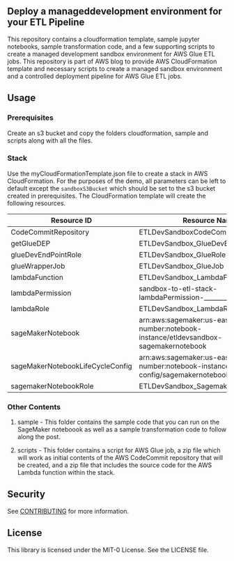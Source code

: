 ## Deploy a manageddevelopment environment for your ETL Pipeline

This repository contains a cloudformation template, sample jupyter notebooks, sample transformation code, and a few supporting scripts to create a managed development sandbox environment for AWS Glue ETL jobs. This repository is part of AWS blog to provide AWS CloudFormation template and necessary scripts to create a managed sandbox environment and a controlled deployment pipeline for AWS Glue ETL jobs. 

## Usage

### Prerequisites

Create an s3 bucket and copy the folders cloudformation, sample and scripts along with all the files. 

### Stack

Use the myCloudFormationTemplate.json file to create a stack in AWS CloudFormation. For the purposes of the demo, all parameters can be left to default except the `sandboxS3Bucket` which should be set to the s3 bucket created in prerequisites. The CloudFormation template will create the following resources. 

Resource ID |   Resource Name   |   Resource Type
----------- |   -------------   |   -------------
CodeCommitRepository    |   ETLDevSandboxCodeCommitRepository   |   AWS::CodeCommit::Repository
getGlueDEP	|   ETLDevSandbox_GlueDevEndPoint   |   AWS::Glue::DevEndpoint
glueDevEndPointRole |   ETLDevSandbox_GlueRole  |   AWS::IAM::Role
glueWrapperJob  |   ETLDevSandbox_GlueJob   |   AWS::Glue::Job
lambdaFunction  |   ETLDevSandbox_LambdaFunction    |   AWS::Lambda::Function
lambdaPermission    |   sandbox-to-etl-stack-lambdaPermission-__________ |   AWS::Lambda::Permission
lambdaRole  |   ETLDevSandbox_LambdaRole    |   AWS::IAM::Role
sageMakerNotebook   |   arn:aws:sagemaker:us-east-1:account-number:notebook-instance/etldevsandbox-sagemakernotebook  |   AWS::SageMaker::NotebookInstance
sageMakerNotebookLifeCycleConfig    |   arn:aws:sagemaker:us-east-1:account-number:notebook-instance-lifecycle-config/sagemakernotebooklifecycleconfig    | AWS::SageMaker::NotebookInstanceLifecycleConfig
sagemakerNotebookRole   |   ETLDevSandbox_SagemakerNotebookRole | AWS::IAM::Role

### Other Contents

1. sample - This folder contains the sample code that you can run on the SageMaker noteboook as well as a sample transformation code to follow along the post.

2. scripts - This folder contains a script for AWS Glue job, a zip file which will work as initial contents of the AWS CodeCommit repository that will be created, and a zip file that includes the source code for the AWS Lambda function within the stack. 

## Security

See [CONTRIBUTING](CONTRIBUTING.md#security-issue-notifications) for more information.

## License

This library is licensed under the MIT-0 License. See the LICENSE file.

